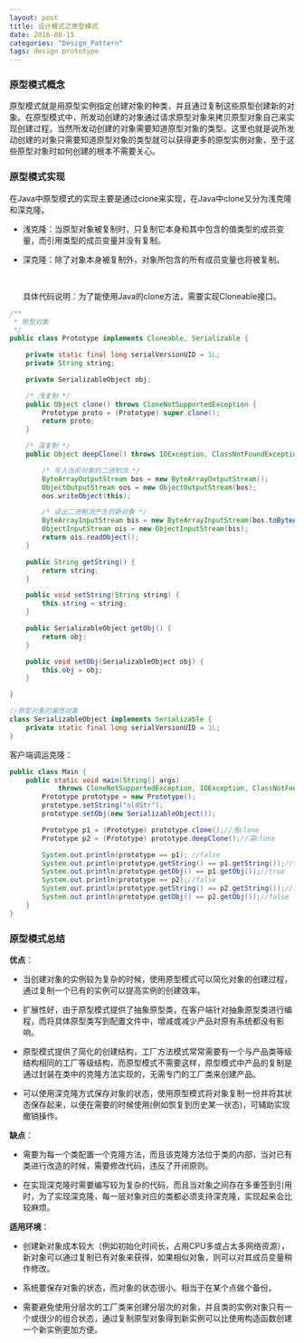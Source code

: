 ```yaml
---
layout: post
title: 设计模式之原型模式
date: 2016-08-15
categories: "Design_Pattern"
tags: design prototype
---
```


### 原型模式概念

​	   原型模式就是用原型实例指定创建对象的种类，并且通过复制这些原型创建新的对象。在原型模式中，所发动创建的对象通过请求原型对象来拷贝原型对象自己来实现创建过程，当然所发动创建的对象需要知道原型对象的类型。这里也就是说所发动创建的对象只需要知道原型对象的类型就可以获得更多的原型实例对象，至于这些原型对象时如何创建的根本不需要关心。

### 原型模式实现

在Java中原型模式的实现主要是通过clone来实现，在Java中clone又分为浅克隆和深克隆。

- 浅克隆：当原型对象被复制时，只复制它本身和其中包含的值类型的成员变量，而引用类型的成员变量并没有复制。

- 深克隆：除了对象本身被复制外，对象所包含的所有成员变量也将被复制。

  ​

  具体代码说明：为了能使用Java的clone方法，需要实现Cloneable接口。

```java
/**
 * 原型对象
 */
public class Prototype implements Cloneable, Serializable {

	private static final long serialVersionUID = 1L;
	private String string;

	private SerializableObject obj;

	/* 浅复制 */
	public Object clone() throws CloneNotSupportedException {
		Prototype proto = (Prototype) super.clone();
		return proto;
	}

	/* 深复制 */
	public Object deepClone() throws IOException, ClassNotFoundException {

		/* 写入当前对象的二进制流 */
		ByteArrayOutputStream bos = new ByteArrayOutputStream();
		ObjectOutputStream oos = new ObjectOutputStream(bos);
		oos.writeObject(this);

		/* 读出二进制流产生的新对象 */
		ByteArrayInputStream bis = new ByteArrayInputStream(bos.toByteArray());
		ObjectInputStream ois = new ObjectInputStream(bis);
		return ois.readObject();
	}

	public String getString() {
		return string;
	}

	public void setString(String string) {
		this.string = string;
	}

	public SerializableObject getObj() {
		return obj;
	}

	public void setObj(SerializableObject obj) {
		this.obj = obj;
	}

}

//原型对象的属性对象
class SerializableObject implements Serializable {
	private static final long serialVersionUID = 1L;
}

```

客户端调运克隆：

```java
public class Main {
	public static void main(String[] args)
			throws CloneNotSupportedException, IOException, ClassNotFoundException {
		Prototype prototype = new Prototype();
		prototype.setString("oldStr");
		prototype.setObj(new SerializableObject());

		Prototype p1 = (Prototype) prototype.clone();//浅clone
		Prototype p2 = (Prototype) prototype.deepClone();//深clone

		System.out.println(prototype == p1); //false
		System.out.println(prototype.getString() == p1.getString());//true
		System.out.println(prototype.getObj() == p1.getObj());//true
		System.out.println(prototype == p2);//false
		System.out.println(prototype.getString() == p2.getString());//false
		System.out.println(prototype.getObj() == p2.getObj());//false
	}
}
```



### 原型模式总结

**优点**：

- 当创建对象的实例较为复杂的时候，使用原型模式可以简化对象的创建过程，通过复制一个已有的实例可以提高实例的创建效率。


- 扩展性好，由于原型模式提供了抽象原型类，在客户端针对抽象原型类进行编程，而将具体原型类写到配置文件中，增减或减少产品对原有系统都没有影响。


- 原型模式提供了简化的创建结构，工厂方法模式常常需要有一个与产品类等级结构相同的工厂等级结构，而原型模式不需要这样，原型模式中产品的复制是通过封装在类中的克隆方法实现的，无需专门的工厂类来创建产品。


- 可以使用深克隆方式保存对象的状态，使用原型模式将对象复制一份并将其状态保存起来，以便在需要的时候使用(例如恢复到历史某一状态)，可辅助实现撤销操作。

**缺点**：

- 需要为每一个类配置一个克隆方法，而且该克隆方法位于类的内部，当对已有类进行改造的时候，需要修改代码，违反了开闭原则。


- 在实现深克隆时需要编写较为复杂的代码，而且当对象之间存在多重签到引用时，为了实现深克隆，每一层对象对应的类都必须支持深克隆，实现起来会比较麻烦。

**适用环境**：

- 创建新对象成本较大（例如初始化时间长，占用CPU多或占太多网络资源），新对象可以通过复制已有对象来获得，如果相似对象，则可以对其成员变量稍作修改。


- 系统要保存对象的状态，而对象的状态很小。相当于在某个点做个备份。


- 需要避免使用分层次的工厂类来创建分层次的对象，并且类的实例对象只有一个或很少的组合状态，通过复制原型对象得到新实例可以比使用构造函数创建一个新实例更加方便。
